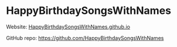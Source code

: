 # HappyBirthdaySongsWithNames

Website: [HappyBirthdaySongsWithNames.github.io](https://happybirthdaysongswithnames.github.io/birthday_songs/baba_happy_birthday_song.html)

GitHub repo: https://github.com/HappyBirthdaySongsWithNames


